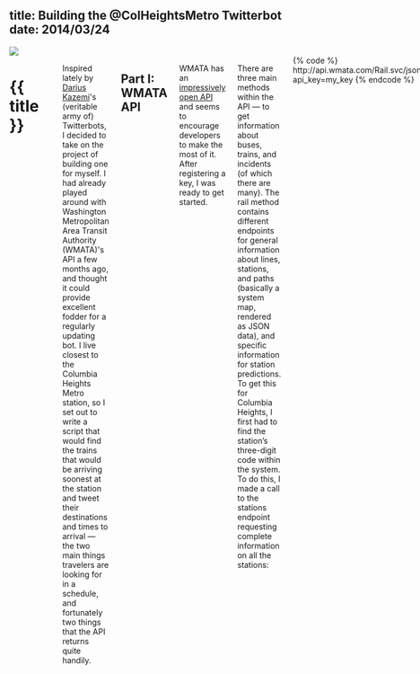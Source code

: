 title: Building the @ColHeightsMetro Twitterbot
date: 2014/03/24
---

<div class="row padded bg-white">
    <img class="anim-fade lazy-load" src="## assets ##/2014/03/colheights-banner.png">
</div>

<div class="row container">
    <div class="two columns spacer"></div>
    <div class="eight columns">
        <h1 class="bold">{{ title }}</h1>
        <p data-date="{{ date }}" class="caption"></p>
        <p>Inspired lately by <a href="http://tinysubversions.com/" target="_blank">Darius Kazemi</a>'s (veritable army of) Twitterbots, I decided to take on the project of building one for myself. I had already played around with Washington Metropolitan Area Transit Authority (WMATA)'s API a few months ago, and thought it could provide excellent fodder for a regularly updating bot. I live closest to the Columbia Heights Metro station, so I set out to write a script that would find the trains that would be arriving soonest at the station and tweet their destinations and times to arrival &mdash; the two main things travelers are looking for in a schedule, and fortunately two things that the API returns quite handily.</p>
        <h2>Part I: WMATA API</h2>
        <p>WMATA has an <a href="http://developer.wmata.com/API_Get_Started" target="_blank">impressively open API</a> and seems to encourage developers to make the most of it. After registering a key, I was ready to get started.</p>
        <p>There are three main methods within the API &mdash; to get information about buses, trains, and incidents (of which there are many). The rail method contains different endpoints for general information about lines, stations, and paths (basically a system map, rendered as JSON data), and specific information for station predictions. To get this for Columbia Heights, I first had to find the station&#8217;s three-digit code within the system. To do this, I made a call to the stations endpoint requesting complete information on all the stations:</p>
        {% code %}
        http://api.wmata.com/Rail.svc/json/jStations?api_key=my_key
        {% endcode %}
        <p>By just visiting that in browser (with my actual key in place of <em>my_key</em>), I was able to see an array of all the stations, and find the code for Columbia Heights, <b>E04</b>. With that I was now able to get information specifically for Columbia Heights at the following URL:</p>
        {% code %}
http://api.wmata.com/StationPrediction.svc/json/GetPrediction/E04?api_key=my_key{% endcode %}
        <p>Which returns a JSON object like:</p>

        {% code %}{"Trains":[{"Car":"8", "Destination":"Brnch Av", "DestinationCode":"F11", "DestinationName":"Branch Avenue", "Group":"2", "Line":"GR", "LocationCode":"E04", "LocationName":"Columbia Heights", "Min":"4"}, {"Car":"6", "Destination":"Grnbelt", "DestinationCode":"E10", "DestinationName":"Greenbelt", "Group":"1", "Line":"GR", "LocationCode":"E04", "LocationName":"Columbia Heights", "Min":"8"}, {"Car":"6", "Destination":"Ft.Tottn", "DestinationCode":"B06", "DestinationName":"Fort Totten", "Group":"1", "Line":"YL", "LocationCode":"E04", "LocationName":"Columbia Heights", "Min":"14"}, {"Car":"6", "Destination":"Hntingtn", "DestinationCode":"C15", "DestinationName":"Huntington", "Group":"2", "Line":"YL", "LocationCode":"E04", "LocationName":"Columbia Heights", "Min":"15"}]}{% endcode %}

<p>Give or take, depending on how complete the information is at the time it's being requested. The JSON looks messy, but it's essentially an array of trains, ordered ascending by when they will arrive at the station, with additional information for each &mdash; such as number of cars on the train, destination, and line (i.e. green, yellow, red). For some reason the entire thing is wrapped in a redundant object with a 'Trains' key, but otherwise it's easy enough to parse &mdash; all we're interested in is the first few trains that are listed. With this information in hand, it was time to figure out how to build something that would tweet it succinctly and at regular intervals.</p>
        <h2>Part II: The Twitterbot</h2>
        <p>Twitter made some changes to its API last spring, resulting in needing to implement oAuth in every case where you want to post tweets, and in most cases even when you only want to read them, which means server-side rather than client-side authentication. On top of that, a server is needed to run a cron job to regularly post tweets through the API.</p>
        <p>Fortunately, in addition to being a source of inspiration for his work, Darius Kazemi has also written about the <a href="http://tinysubversions.com/2013/09/how-to-make-a-twitter-bot/" target="_blank">process of building a Twitterbot</a>, and through digging through the comments that post I was able to find another article by <a href="https://twitter.com/LightAesthetic" target="_blank">Patrick Rodriguez</a> on <a href="http://thelightaesthetic.com/making-twitterbots-with-google-apps-script-part-1/" target="_blank">using Google Apps Scripts to power the bot</a>. As it turns out, Google Apps Scripts run a language that's virtually identical to JavaScript, so I didn't have to learn anything new syntactically to get it up and running. And Patrick's article links to a terrific boilerplate bot, with one key function that can be called at determined intervals (from once a year all the way up to every minute), which will send out the tweet.</p>
<p>After creating a new account for <a href="http://twitter.com/colheightsmetro" target="_blank">@ColHeightsMetro</a> and setting up an app to allow tweets to be posted to it (read more on that step at either of the above links), all that was left was to generate a tweet from the station schedule information. Here's the code I ended up with:</p>
{% code %}function buildString( trains ) {
 
  var output = '',
      placeholder,
      i = 0;
 
  // Ignore certain destination names (not taking on any passengers)
  var badDests = ['', 'Train', 'No Passenger'];
  
  for ( var i = 0; i < trains.length; i++ ) {
 
      placeholder = output;
 
      var min = trains[i].Min,
      line = trains[i].Line === 'YL' ? 'Yellow line' : 'Green line', // only yellow and green operate out of Col. Heights
      dest = trains[i].DestinationName,
      plural = min === 1 || min === '1' ? '' : 's';
 
      // Make sure destination is not in badDests array
      // and minutes is not an empty string
      if ( badDests.indexOf( dest ) === -1 && min !== '' ) {
 
          if ( min === 'BRD' ) {
 
              output += line + ' to ' + dest + ' boarding now. ';
 
          } else if ( min === 'ARR' ) {
 
              output += line + ' to ' + dest + ' arriving now. ';
 
          } else {
 
              output += line + ' to ' + dest + ' arriving in ' + min + ' minute' + plural + '. ';
 
          }
 
      }
 
      if ( output.length > 140 ) {
 
          output = placeholder;
          break;
 
      }
 
  }
 
  return output;
}{% endcode %}
        <p>It loops through all the trains that have been returned (up to as many as 6 or 7 that I&#8217;ve seen), and attempts to build onto a string with a sentence for each. I say attempts because a statement at the end checks to make sure that it hasn't exceeded Twitter's 140-character limit, and if it has, it reverts to the previous iteration (without the most recently added sentence), which should be under that limit.</p>
        <p>Columbia Heights only operates Green and Yellow line trains, so I check the line, and if it isn't Yellow, it must be Green.</p>
        <p>There are a few cases for destination that usually mean a train is coming through but not picking anyone up, such as <a href="https://twitter.com/ColHeightsMetro/status/448278406266753025" target="_blank">'No Passenger'</a>, 'Train,' and an empty string, so it ignores it if that is the case.</p>
        <p>There are a few minutiae with minutes to arrival. First, the API sometimes returns an empty string, so we have to ignore that. Then there's the common problem of needing to differentiate between plurals (5 minutes) and singular (1 minute). WMATA also includes two special cases: 'BRD' for a train that is currently boarding, and 'ARR' for a train that is arriving in under 1 minute.</p>
        <p>With all of these cases taken care of, the bot now provides a fairly accurate real-time schedule for trains going through Columbia Heights Metro. Tweeting every ten minutes, it's a little noisy, but will be useful if you want to know when the next trains will be at at this station. After this, it would be interesting to make a bot that responds to specific questions about any given station with schedule or incident information.</p>
    </div>
</div>
